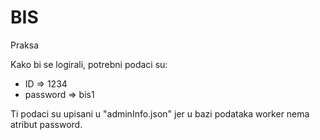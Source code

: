 # BIS
Praksa

Kako bi se logirali, potrebni podaci su: 
- ID => 1234
- password => bis1

Ti podaci su upisani u "adminInfo.json" jer u bazi podataka worker nema atribut password.
